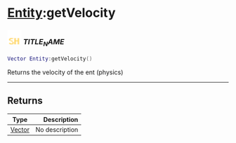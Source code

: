 # [Entity](../entity/README.md):getVelocity

### <img src="../../.gitbook/assets/shared.png" width="32" height="32" /> $TITLE_NAME$

```lua
Vector Entity:getVelocity()
```

Returns the velocity of the ent (physics)<br>

-----------------
## Returns

| Type   | Description |
| ------ | ----------: |
| [Vector](../vector/README.md) | No description |
